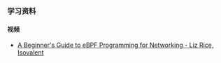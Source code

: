 ### 学习资料

#### 视频
- [A Beginner's Guide to eBPF Programming for Networking - Liz Rice, Isovalent](https://www.youtube.com/watch?v=0p987hCplbk)